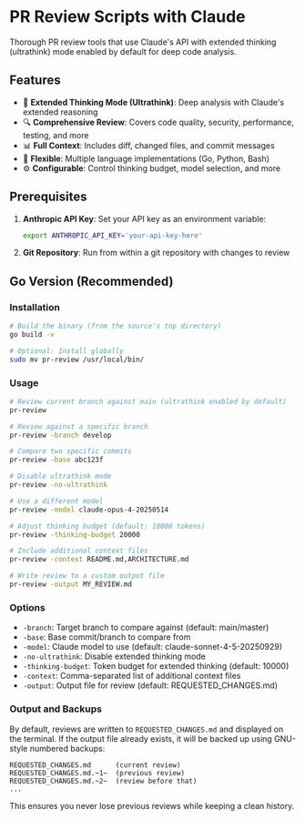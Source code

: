 # PR Review Scripts with Claude

Thorough PR review tools that use Claude's API with extended thinking (ultrathink) mode enabled by default for deep code analysis.

## Features

- 🧠 **Extended Thinking Mode (Ultrathink)**: Deep analysis with Claude's extended reasoning
- 🔍 **Comprehensive Review**: Covers code quality, security, performance, testing, and more
- 📊 **Full Context**: Includes diff, changed files, and commit messages
- 🎯 **Flexible**: Multiple language implementations (Go, Python, Bash)
- ⚙️ **Configurable**: Control thinking budget, model selection, and more

## Prerequisites

1. **Anthropic API Key**: Set your API key as an environment variable:
   ```bash
   export ANTHROPIC_API_KEY='your-api-key-here'
   ```

2. **Git Repository**: Run from within a git repository with changes to review

## Go Version (Recommended)

### Installation

```bash
# Build the binary (from the source's top directory)
go build -v

# Optional: Install globally
sudo mv pr-review /usr/local/bin/
```

### Usage

```bash
# Review current branch against main (ultrathink enabled by default)
pr-review

# Review against a specific branch
pr-review -branch develop

# Compare two specific commits
pr-review -base abc123f

# Disable ultrathink mode
pr-review -no-ultrathink

# Use a different model
pr-review -model claude-opus-4-20250514

# Adjust thinking budget (default: 10000 tokens)
pr-review -thinking-budget 20000

# Include additional context files
pr-review -context README.md,ARCHITECTURE.md

# Write review to a custom output file
pr-review -output MY_REVIEW.md
```

### Options

- `-branch`: Target branch to compare against (default: main/master)
- `-base`: Base commit/branch to compare from
- `-model`: Claude model to use (default: claude-sonnet-4-5-20250929)
- `-no-ultrathink`: Disable extended thinking mode
- `-thinking-budget`: Token budget for extended thinking (default: 10000)
- `-context`: Comma-separated list of additional context files
- `-output`: Output file for review (default: REQUESTED_CHANGES.md)

### Output and Backups

By default, reviews are written to `REQUESTED_CHANGES.md` and displayed on the terminal. If the output file already exists, it will be backed up using GNU-style numbered backups:

```
REQUESTED_CHANGES.md      (current review)
REQUESTED_CHANGES.md.~1~  (previous review)
REQUESTED_CHANGES.md.~2~  (review before that)
...
```

This ensures you never lose previous reviews while keeping a clean history.
